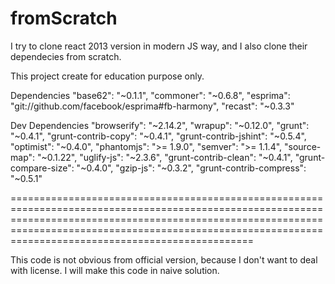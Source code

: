 # fromScratch

I try to clone react 2013 version in modern JS way, and I also clone their dependecies from scratch.

This project create for education purpose only.

Dependencies
    "base62": "~0.1.1",
    "commoner": "~0.6.8",
    "esprima": "git://github.com/facebook/esprima#fb-harmony",
    "recast": "~0.3.3"

Dev Dependencies
    "browserify": "~2.14.2",
    "wrapup": "~0.12.0",
    "grunt": "~0.4.1",
    "grunt-contrib-copy": "~0.4.1",
    "grunt-contrib-jshint": "~0.5.4",
    "optimist": "~0.4.0",
    "phantomjs": ">= 1.9.0",
    "semver": ">= 1.1.4",
    "source-map": "~0.1.22",
    "uglify-js": "~2.3.6",
    "grunt-contrib-clean": "~0.4.1",
    "grunt-compare-size": "~0.4.0",
    "gzip-js": "~0.3.2",
    "grunt-contrib-compress": "~0.5.1"

==================================================================================================================================================================================================================================================================

This code is not obvious from official version, because I don't want to deal with license.
I will make this code in naive solution.
